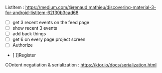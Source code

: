 ListItem : https://medium.com/@renaud.mathieu/discovering-material-3-for-android-listitem-62f30b3cad68

- [ ] get 3 recent events on the feed page 
- [ ] show recent 3 events 
- [ ] add back things
- [ ] get 6 on every page project screen
- [ ] Authorize 
- [ ]]Register


COntent negatiation & serialization : https://ktor.io/docs/serialization.html